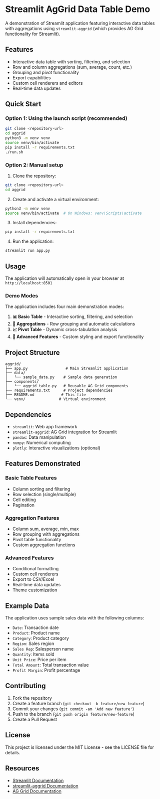 # Streamlit AgGrid Data Table Demo

A demonstration of Streamlit application featuring interactive data tables with aggregations using `streamlit-aggrid` (which provides AG Grid functionality for Streamlit).

## Features

- Interactive data table with sorting, filtering, and selection
- Row and column aggregations (sum, average, count, etc.)
- Grouping and pivot functionality
- Export capabilities
- Custom cell renderers and editors
- Real-time data updates

## Quick Start

### Option 1: Using the launch script (recommended)
```bash
git clone <repository-url>
cd aggrid
python3 -m venv venv
source venv/bin/activate
pip install -r requirements.txt
./run.sh
```

### Option 2: Manual setup
1. Clone the repository:
```bash
git clone <repository-url>
cd aggrid
```

2. Create and activate a virtual environment:
```bash
python3 -m venv venv
source venv/bin/activate  # On Windows: venv\Scripts\activate
```

3. Install dependencies:
```bash
pip install -r requirements.txt
```

4. Run the application:
```bash
streamlit run app.py
```

## Usage

The application will automatically open in your browser at `http://localhost:8501`

### Demo Modes

The application includes four main demonstration modes:

1. **📊 Basic Table** - Interactive sorting, filtering, and selection
2. **🔢 Aggregations** - Row grouping and automatic calculations  
3. **📈 Pivot Table** - Dynamic cross-tabulation analysis
4. **🎯 Advanced Features** - Custom styling and export functionality

## Project Structure

```
aggrid/
├── app.py                 # Main Streamlit application
├── data/
│   └── sample_data.py    # Sample data generation
├── components/
│   └── aggrid_table.py   # Reusable AG Grid components
├── requirements.txt      # Project dependencies
├── README.md            # This file
└── venv/               # Virtual environment
```

## Dependencies

- `streamlit`: Web app framework
- `streamlit-aggrid`: AG Grid integration for Streamlit
- `pandas`: Data manipulation
- `numpy`: Numerical computing
- `plotly`: Interactive visualizations (optional)

## Features Demonstrated

### Basic Table Features
- Column sorting and filtering
- Row selection (single/multiple)
- Cell editing
- Pagination

### Aggregation Features
- Column sum, average, min, max
- Row grouping with aggregations
- Pivot table functionality
- Custom aggregation functions

### Advanced Features
- Conditional formatting
- Custom cell renderers
- Export to CSV/Excel
- Real-time data updates
- Theme customization

## Example Data

The application uses sample sales data with the following columns:
- `Date`: Transaction date
- `Product`: Product name
- `Category`: Product category
- `Region`: Sales region
- `Sales Rep`: Salesperson name
- `Quantity`: Items sold
- `Unit Price`: Price per item
- `Total Amount`: Total transaction value
- `Profit Margin`: Profit percentage

## Contributing

1. Fork the repository
2. Create a feature branch (`git checkout -b feature/new-feature`)
3. Commit your changes (`git commit -am 'Add new feature'`)
4. Push to the branch (`git push origin feature/new-feature`)
5. Create a Pull Request

## License

This project is licensed under the MIT License - see the LICENSE file for details.

## Resources

- [Streamlit Documentation](https://docs.streamlit.io/)
- [streamlit-aggrid Documentation](https://github.com/PablocFonseca/streamlit-aggrid)
- [AG Grid Documentation](https://www.ag-grid.com/documentation/)
